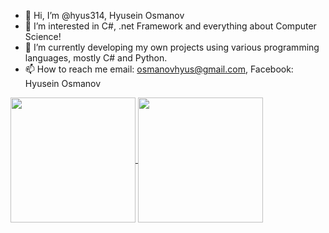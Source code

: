 - 👋 Hi, I’m @hyus314, Hyusein Osmanov
- 👀 I’m interested in C#, .net Framework and everything about Computer Science!
- 🌱 I’m currently developing my own projects using various programming languages, mostly C# and Python.
- 📫 How to reach me email: osmanovhyus@gmail.com, Facebook: Hyusein Osmanov

<a href="https://github.com/anuraghazra/github-readme-stats">
  <img height=200 align="center" src="https://github-readme-stats.vercel.app/api?username=hyus314&theme=dracula" />
</a>
<a href="https://github.com/anuraghazra/convoychat">
  <img height=200  align="center" src="https://github-readme-stats.vercel.app/api/top-langs?username=hyus314&layout=compact&langs_count=8&card_width=300&theme=dracula" />
</a>
